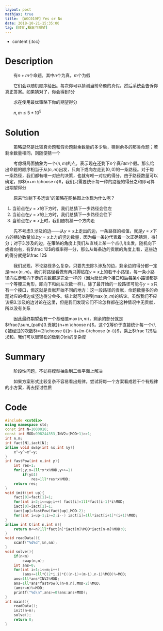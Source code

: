 ```yaml
---
layout: post
mathjax: true
title: 【AGC019F】Yes or No
date: 2018-10-21-15:35:00
tag: [转化,概率与期望]
---
```

* content
{:toc}
# Description

　　有$n+m$个命题，其中$n$个为真，$m$个为假

　　它们会以随机顺序给出。每次你可以猜测当前命题的真假，然后系统会告诉你真正答案。如果猜对了，你会得到1分

　　求在使用最优策略下你的期望得分

　　$n,m \le 5*10^5$



# Solution

　　策略显然是比较真命题和假命题剩余数量的多少后，猜剩余多的那类命题；若剩余数量相同，则随便猜一个

　　考虑将局面抽象为一个$(n,m)$的点，表示现在还剩下$n$个真和$m$个假。那么给出命题的顺序相当于从$(n,m)$出发，只向下或向左走到$(0,0)$的一条路径。对于每一条路径，我们都有唯一对应的决策，也就有唯一对应的得分。由于路径数量可以确定，即${n+m \choose n}$，我们只需要统计每一种的路径的得分之和即可算出期望得分

　　原来“谁剩下多选谁”的策略在网格图上体现为什么呢？

1. 当前点在$y=x$的下方时，我们总猜下一步路径会往左
2. 当前点在$y=x$的上方时，我们总猜下一步路径会往下
3. 当前点在$y=x$上时，我们随机猜一个方向走

　　先不考虑3.涉及的边——从$y=x$上走出的边，一条路径的权值，就是$y=x$下方的横边数量加上$y=x$上方的竖边数量，因为每一条边代表着一次正确猜测，得1分；对于3.涉及的边，在策略的角度上我们从直线上某一个点$(i,i)$出发，随机向下或者向右，有$\frac 12$的概率得一分，那么从每条边的贡献的角度上看，这些边的得分就是$\frac 12$

　　我们发现，不论路径多么复杂，只要先去除3.涉及的边，剩余边的得分都一定是$\max(n,m)$。我们将路径看做有两只脚贴在$y=x$上的若干小路径，每一条小路径向左走和向下走的次数都是完全一样的（因为延长两个接口和后每条小路径都是一个等腰三角形，即向下和向左次数一样）。除了最开始的一段路径可能与$y=x$只有一个接口，但这就是贡献开始不同的地方：这一段路径的贡献，命题数量多的命题对应的横边或竖边得分会多。综上就可以得到$\max(n,m)$的结论。虽然我们不应该把3.涉及的边讨论在这里，但是我们发现它们不论怎样都在这种情况中无贡献，所以没有关系



　　因此最终期望会有一个基础值$\max(n,m)$，剩余的部分就是$\frac{\sum_{path}3.贡献}{n+m \choose n}$。这个$\sum$等价于直接统计每一个$(i,i)$被经过的次数$t={2i\choose i}{(n-i)+(m-i)\choose (n-i)}$，乘上$\frac 12$后求和。我们可以很轻松的做到$O(n)$的复杂度

# Summary

　　阶段性问题，不妨将模型抽象到二维平面上解决

　　如果方案形式比较复杂不容易看出规律，尝试将每一个方案看成若干个有规律的小方案，再去探讨性质



# Code

```c++
#include <cstdio>
using namespace std;
const int N=1000010;
const int MOD=998244353,INV2=(MOD+1)>>1;
int n,m;
int fact[N],iact[N];
inline void swap(int &x,int &y){
    x^=y^=x^=y;
}
int fastPow(int x,int y){
    int res=1;
    for(;y;x=1ll*x*x%MOD,y>>=1)
        if(y&1)
            res=1ll*res*x%MOD;
    return res;
}
void init(int up){
    fact[0]=fact[1]=1;
    for(int i=2;i<=up;i++) fact[i]=1ll*fact[i-1]*i%MOD;
    iact[0]=iact[1]=1;
    iact[up]=fastPow(fact[up],MOD-2);
    for(int i=up-1;i>=2;i--) iact[i]=1ll*iact[i+1]*(i+1)%MOD;
}
inline int C(int n,int m){
    return m<=n?1ll*fact[n]*iact[m]%MOD*iact[n-m]%MOD:0;
}
void readData(){
    scanf("%d%d",&n,&m);
}
void solve(){
    if(n<m)
        swap(n,m);
    int ans=0;
    for(int i=1;i<=m;i++)
        (ans+=1ll*C(2*i,i)*C((n-i)+(m-i),n-i)%MOD)%=MOD;
    ans=1ll*ans*INV2%MOD;
    ans=1ll*ans*fastPow(C(n+m,n),MOD-2)%MOD;
    (ans+=n)%=MOD;
    printf("%d\n",ans>=0?ans:ans+MOD);
}
int main(){
    readData();
    init(n+m);
    solve();
    return 0;
}
```

 